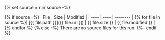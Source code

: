 {% set source = run|source -%}

{% if source -%}
| File | Size | Modified |
| ---- | ---- | -------- |
{% for file in source %}| [{{ file.path }}]({{ file.url }}) | {{ file.size }} | {{ file.modified }} |
{% endfor %}
{% else -%}
There are no source files for this run.
{%- endif %}
